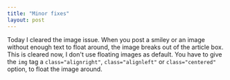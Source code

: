 ```yaml
---
title: "Minor fixes"
layout: post
---
```

Today I cleared the image issue. When you post a smiley or an image without enough text to float around, the image breaks out of the article box. This is cleared now, I don't use floating images as default. You have to give the `img` tag a `class="alignright"`, `class="alignleft"` or `class="centered"` option, to float the image around.
